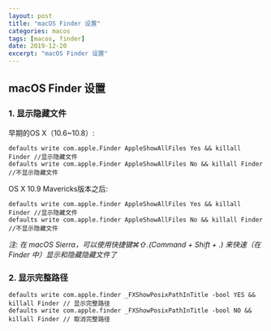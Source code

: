 ```yaml
---
layout: post
title: "macOS Finder 设置"
categories: macos
tags: [macos, finder]
date: 2019-12-20
excerpt: "macOS Finder 设置"
---
```


## macOS Finder 设置

### 1. 显示隐藏文件

早期的OS X（10.6~10.8）:

	defaults write com.apple.Finder AppleShowAllFiles Yes && killall Finder //显示隐藏文件
	defaults write com.apple.Finder AppleShowAllFiles No && killall Finder //不显示隐藏文件

OS X 10.9 Mavericks版本之后:

	defaults write com.apple.finder AppleShowAllFiles Yes && killall Finder //显示隐藏文件
	defaults write com.apple.finder AppleShowAllFiles No && killall Finder //不显示隐藏文件

*注: 在 macOS Sierra，可以使用快捷键⌘⇧.(Command + Shift + .) 来快速（在 Finder 中）显示和隐藏隐藏文件了*

### 2. 显示完整路径

	defaults write com.apple.finder _FXShowPosixPathInTitle -bool YES && killall Finder // 显示完整路径
	defaults write com.apple.finder _FXShowPosixPathInTitle -bool NO && killall Finder // 取消完整路径
